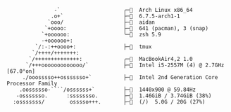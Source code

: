 
                   -`                    ╭─  Arch Linux x86_64
                  .o+`                   ├─  6.7.5-arch1-1
                 `ooo/                   ├─  aidan
                `+oooo:                  ├─󰏗  641 (pacman), 3 (snap)
               `+oooooo:                 ╰─  zsh 5.9
               -+oooooo+:
             `/:-:++oooo+:               ├─  tmux
            `/++++/+++++++:
           `/++++++++++++++:             ╭─  MacBookAir4,2 1.0
          `/+++ooooooooooooo/`           ├─󰍛  Intel i5-2557M (4) @ 2.7GHz [67.0°on]
         ./ooosssso++osssssso+`          ├─󰍹  Intel 2nd Generation Core Processor Family
        .oossssso-````/ossssss+`         ├─  1440x900 @ 59.84Hz
       -osssssso.      :ssssssso.        ├─  1.46GiB / 3.74GiB (38%)
      :osssssss/        osssso+++.       ├─  (/)  5.0G / 20G (27%)
